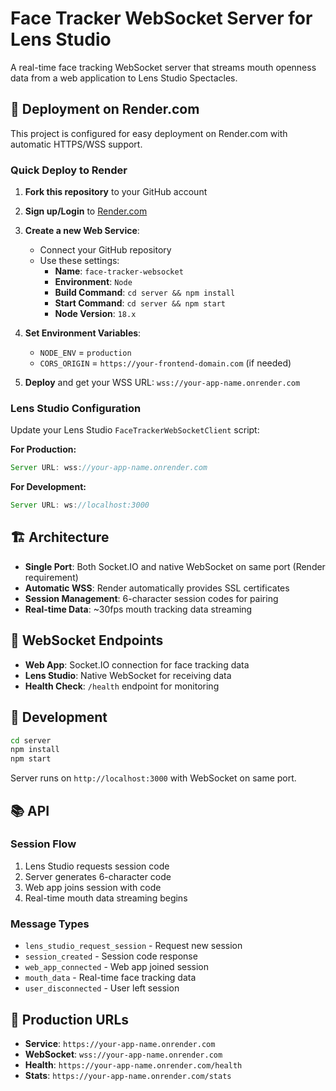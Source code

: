 # Face Tracker WebSocket Server for Lens Studio

A real-time face tracking WebSocket server that streams mouth openness data from a web application to Lens Studio Spectacles.

## 🚀 Deployment on Render.com

This project is configured for easy deployment on Render.com with automatic HTTPS/WSS support.

### Quick Deploy to Render

1. **Fork this repository** to your GitHub account
2. **Sign up/Login** to [Render.com](https://render.com)
3. **Create a new Web Service**:
   - Connect your GitHub repository
   - Use these settings:
     - **Name**: `face-tracker-websocket`
     - **Environment**: `Node`
     - **Build Command**: `cd server && npm install`
     - **Start Command**: `cd server && npm start`
     - **Node Version**: `18.x`

4. **Set Environment Variables**:
   - `NODE_ENV` = `production`
   - `CORS_ORIGIN` = `https://your-frontend-domain.com` (if needed)

5. **Deploy** and get your WSS URL: `wss://your-app-name.onrender.com`

### Lens Studio Configuration

Update your Lens Studio `FaceTrackerWebSocketClient` script:

**For Production:**
```typescript
Server URL: wss://your-app-name.onrender.com
```

**For Development:**
```typescript
Server URL: ws://localhost:3000
```

## 🏗️ Architecture

- **Single Port**: Both Socket.IO and native WebSocket on same port (Render requirement)
- **Automatic WSS**: Render automatically provides SSL certificates
- **Session Management**: 6-character session codes for pairing
- **Real-time Data**: ~30fps mouth tracking data streaming

## 📡 WebSocket Endpoints

- **Web App**: Socket.IO connection for face tracking data
- **Lens Studio**: Native WebSocket for receiving data
- **Health Check**: `/health` endpoint for monitoring

## 🔧 Development

```bash
cd server
npm install
npm start
```

Server runs on `http://localhost:3000` with WebSocket on same port.

## 📚 API

### Session Flow
1. Lens Studio requests session code
2. Server generates 6-character code
3. Web app joins session with code
4. Real-time mouth data streaming begins

### Message Types
- `lens_studio_request_session` - Request new session
- `session_created` - Session code response  
- `web_app_connected` - Web app joined session
- `mouth_data` - Real-time face tracking data
- `user_disconnected` - User left session

## 🎯 Production URLs

- **Service**: `https://your-app-name.onrender.com`
- **WebSocket**: `wss://your-app-name.onrender.com`
- **Health**: `https://your-app-name.onrender.com/health`
- **Stats**: `https://your-app-name.onrender.com/stats`
